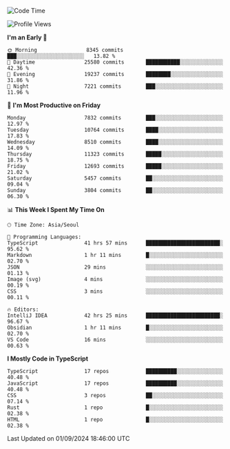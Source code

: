 <!--START_SECTION:waka-->
![Code Time](http://img.shields.io/badge/Code%20Time-6%2C666%20hrs%2026%20mins-blue)

![Profile Views](http://img.shields.io/badge/Profile%20Views-0-blue)

**I'm an Early 🐤** 

```text
🌞 Morning                8345 commits        ███░░░░░░░░░░░░░░░░░░░░░░   13.82 % 
🌆 Daytime                25580 commits       ███████████░░░░░░░░░░░░░░   42.36 % 
🌃 Evening                19237 commits       ████████░░░░░░░░░░░░░░░░░   31.86 % 
🌙 Night                  7221 commits        ███░░░░░░░░░░░░░░░░░░░░░░   11.96 % 
```
📅 **I'm Most Productive on Friday** 

```text
Monday                   7832 commits        ███░░░░░░░░░░░░░░░░░░░░░░   12.97 % 
Tuesday                  10764 commits       ████░░░░░░░░░░░░░░░░░░░░░   17.83 % 
Wednesday                8510 commits        ████░░░░░░░░░░░░░░░░░░░░░   14.09 % 
Thursday                 11323 commits       █████░░░░░░░░░░░░░░░░░░░░   18.75 % 
Friday                   12693 commits       █████░░░░░░░░░░░░░░░░░░░░   21.02 % 
Saturday                 5457 commits        ██░░░░░░░░░░░░░░░░░░░░░░░   09.04 % 
Sunday                   3804 commits        ██░░░░░░░░░░░░░░░░░░░░░░░   06.30 % 
```


📊 **This Week I Spent My Time On** 

```text
🕑︎ Time Zone: Asia/Seoul

💬 Programming Languages: 
TypeScript               41 hrs 57 mins      ████████████████████████░   95.62 % 
Markdown                 1 hr 11 mins        █░░░░░░░░░░░░░░░░░░░░░░░░   02.70 % 
JSON                     29 mins             ░░░░░░░░░░░░░░░░░░░░░░░░░   01.13 % 
Image (svg)              4 mins              ░░░░░░░░░░░░░░░░░░░░░░░░░   00.19 % 
CSS                      3 mins              ░░░░░░░░░░░░░░░░░░░░░░░░░   00.11 % 

🔥 Editors: 
IntelliJ IDEA            42 hrs 25 mins      ████████████████████████░   96.67 % 
Obsidian                 1 hr 11 mins        █░░░░░░░░░░░░░░░░░░░░░░░░   02.70 % 
VS Code                  16 mins             ░░░░░░░░░░░░░░░░░░░░░░░░░   00.63 % 
```

**I Mostly Code in TypeScript** 

```text
TypeScript               17 repos            ██████████░░░░░░░░░░░░░░░   40.48 % 
JavaScript               17 repos            ██████████░░░░░░░░░░░░░░░   40.48 % 
CSS                      3 repos             ██░░░░░░░░░░░░░░░░░░░░░░░   07.14 % 
Rust                     1 repo              █░░░░░░░░░░░░░░░░░░░░░░░░   02.38 % 
HTML                     1 repo              █░░░░░░░░░░░░░░░░░░░░░░░░   02.38 % 
```




 Last Updated on 01/09/2024 18:46:00 UTC
<!--END_SECTION:waka-->
